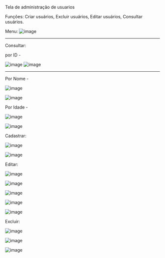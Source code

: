Tela de administração de usuarios

Funções:
Criar usuários,
Excluir usuários,
Editar usuários,
Consultar usuários.


Menu:
![image](https://github.com/diogo-S-B/Tela-de-Administracao/assets/114962803/d785562a-3468-40e6-a41b-53f2a0d945a6)

------------------------------------------------------------------------------------------------------------------

Consultar:


por ID -

![image](https://github.com/diogo-S-B/Tela-de-Administracao/assets/114962803/95521f8c-207d-4304-9fd9-ac90a9a822fa)
![image](https://github.com/diogo-S-B/Tela-de-Administracao/assets/114962803/483e61ed-41c3-490e-86be-8a2e7c5582b5)

------------------------------------------------------------------------------------------------------------------

Por Nome - 

![image](https://github.com/diogo-S-B/Tela-de-Administracao/assets/114962803/07d67a35-e781-4a14-beeb-3cd8d5acdad3)

![image](https://github.com/diogo-S-B/Tela-de-Administracao/assets/114962803/483e61ed-41c3-490e-86be-8a2e7c5582b5)


Por Idade -

![image](https://github.com/diogo-S-B/Tela-de-Administracao/assets/114962803/8ebb0ba3-6868-4fbf-a34c-a71f03df6c1d)

![image](https://github.com/diogo-S-B/Tela-de-Administracao/assets/114962803/915ebdb8-a980-4cd8-8d06-a38edb187fc0)


Cadastrar:

![image](https://github.com/diogo-S-B/Tela-de-Administracao/assets/114962803/95199eb3-2d41-4ccf-84b1-18a0663da87c)

![image](https://github.com/diogo-S-B/Tela-de-Administracao/assets/114962803/7b06533b-b56c-4698-b657-9f0a124dfe8e)


Editar:

![image](https://github.com/diogo-S-B/Tela-de-Administracao/assets/114962803/c7606817-0ebb-4538-8dfb-2f1460d41a95)

![image](https://github.com/diogo-S-B/Tela-de-Administracao/assets/114962803/05ae7bcc-0eb9-4783-916f-7449dc4996ba)

![image](https://github.com/diogo-S-B/Tela-de-Administracao/assets/114962803/be525c91-7f90-4b31-81d1-2f11fdca5da3)

![image](https://github.com/diogo-S-B/Tela-de-Administracao/assets/114962803/da9570c1-bad8-4e85-9093-c53c7d317fad)

![image](https://github.com/diogo-S-B/Tela-de-Administracao/assets/114962803/2a2f75f3-df0a-4d0e-9887-b94c9a0da206)


Excluir:

![image](https://github.com/diogo-S-B/Tela-de-Administracao/assets/114962803/1f6ee99d-7bb0-41a6-b759-ba26746d459d)

![image](https://github.com/diogo-S-B/Tela-de-Administracao/assets/114962803/340ffb4f-b098-4443-9ddc-3061e49b8367)

![image](https://github.com/diogo-S-B/Tela-de-Administracao/assets/114962803/2b687d1f-c8c6-4e1b-b71c-4999d73d9c2e)












